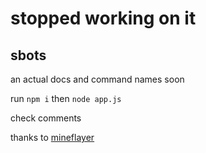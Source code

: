 # stopped working on it

## sbots

an actual docs and command names soon

run `npm i` then `node app.js`

check comments

thanks to [mineflayer](https://github.com/PrismarineJS/mineflayer/)
